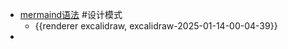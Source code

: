 - [mermaind语法](https://docs.min2k.com/zh/mermaid/config/usage.html) #设计模式
	- {{renderer excalidraw, excalidraw-2025-01-14-00-04-39}}
-